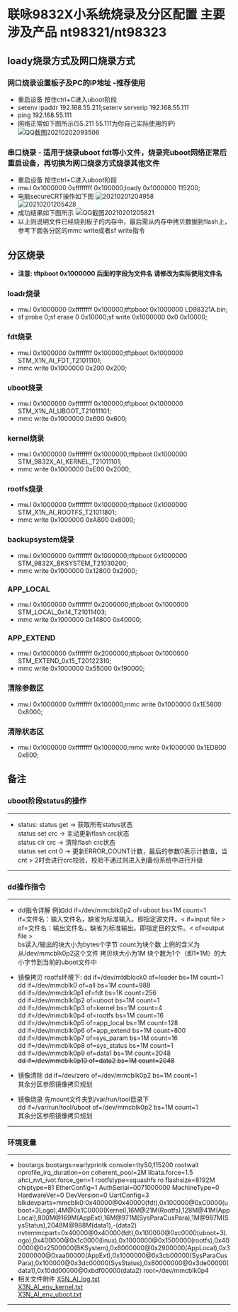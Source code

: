 # 联咏9832X小系统烧录及分区配置 主要涉及产品 nt98321/nt98323

## loady烧录方式及网口烧录方式

### 网口烧录设置板子及PC的IP地址 -推荐使用

- 重启设备 按住ctrl+C进入uboot阶段
- setenv ipaddr 192.168.55.211;setenv serverip 192.168.55.111
- ping 192.168.55.111
- 网络正常如下图所示(55.211 55.111为你自己实际使用的IP)
![QQ截图20210202093506](https://cdn.jsdelivr.net/gh/cairufan/image@main//picture/QQ截图20210202093506.png)  

### 串口烧录 - 适用于烧录uboot fdt等小文件，烧录完uboot网络正常后重启设备，再切换为网口烧录方式烧录其他文件

- 重启设备 按住ctrl+C进入uboot阶段
- mw.l 0x1000000 0xffffffff 0x100000;loady 0x1000000 115200;
- 电脑secureCRT操作如下图
![20210201204958](https://cdn.jsdelivr.net/gh/cairufan/image@main//picture/20210201204958.png)  
![20210201205428](https://cdn.jsdelivr.net/gh/cairufan/image@main//picture/20210201205428.png)  
- 成功结果如下图所示
![QQ截图20210201205821](https://cdn.jsdelivr.net/gh/cairufan/image@main//picture/QQ截图20210201205821.png)  
- 以上则说明文件已经烧到板子的内存中，最后需从内存中拷贝数据到flash上，参考下面各分区的mmc write或者sf write指令

## 分区烧录

- **注意: tftpboot 0x1000000 后面的字段为文件名 请修改为实际使用文件名**

### loadr烧录

- mw.l 0x1000000 0xffffffff 0x100000;tftpboot 0x1000000 LD98321A.bin;
- sf probe 0;sf erase 0 0x10000;sf write 0x1000000 0x0 0x10000;

### fdt烧录

- mw.l 0x1000000 0xffffffff 0x100000;tftpboot 0x1000000 STM_X1N_AI_FDT_T21011101;
- mmc write 0x1000000 0x200 0x200;

### uboot烧录

- mw.l 0x1000000 0xffffffff 0x100000;tftpboot 0x1000000 STM_X1N_AI_UBOOT_T21011101;
- mmc write 0x1000000 0x600 0x600;

### kernel烧录

- mw.l 0x1000000 0xffffffff 0x1000000;tftpboot 0x1000000 STM_9832X_AI_KERNEL_T21011101;
- mmc write 0x1000000 0xE00 0x2000;

### rootfs烧录

- mw.l 0x1000000 0xffffffff 0x1000000;tftpboot 0x1000000 STM_X1N_AI_ROOTFS_T21011801;
- mmc write 0x1000000 0xA800 0x8000;

### backupsystem烧录

- mw.l 0x1000000 0xffffffff 0x1000000;tftpboot 0x1000000 STM_9832X_BKSYSTEM_T21030200;
- mmc write 0x1000000 0x12800 0x2000;

### APP_LOCAL

- mw.l 0x1000000 0xffffffff 0x2000000;tftpboot 0x1000000 STM_LOCAL_0x14_T21011403;
- mmc write 0x1000000 0x14800 0x40000;

### APP_EXTEND

- mw.l 0x1000000 0xffffffff 0x2000000;tftpboot 0x1000000 STM_EXTEND_0x15_T20122310;
- mmc write 0x1000000 0x55000 0x190000;

### 清除参数区

- mw.l 0x1000000 0xffffffff 0x100000;mmc write 0x1000000 0x1E5800 0x8000;

### 清除状态区

- mw.l 0x1000000 0xffffffff 0x1000000;mmc write 0x1000000 0x1ED800 0x800;

## 备注

### uboot阶段status的操作

----

- status:
status get -> 获取所有status状态  
status set crc -> 主动更新flash crc状态  
status clr crc -> 清除flash crc状态  
status set cnt 0 -> 更新ERROR_COUNT计数，最后的参数0表示计数值，当cnt > 2时会进行crc校验，校验不通过则进入到备份系统中进行升级  

----

### dd操作指令

----

- dd指令详解
例如dd if=/dev/mmcblk0p2 of=uboot bs=1M count=1  
if=文件名：输入文件名，缺省为标准输入。即指定源文件。< if=input file >
of=文件名：输出文件名，缺省为标准输出。即指定目的文件。< of=output file >  
bs读入/输出的块大小为bytes个字节
count为块个数
上例的含义为从/dev/mmcblk0p2这个文件 拷贝块大小为1M 块个数为1个（即1*1M）的大小字节到当前的uboot文件中

- 镜像拷贝 rootfs环境下:
dd if=/dev/mtdblock0 of=loader bs=1M count=1  
dd if=/dev/mmcblk0 of=all bs=1M count=988  
dd if=/dev/mmcblk0p1 of=fdt bs=1K count=256  
dd if=/dev/mmcblk0p2 of=uboot bs=1M count=1  
dd if=/dev/mmcblk0p3 of=kernel bs=1M count=4  
dd if=/dev/mmcblk0p4 of=rootfs bs=1M count=16  
dd if=/dev/mmcblk0p5 of=app_local bs=1M count=128  
dd if=/dev/mmcblk0p6 of=app_extend bs=1M count=800  
dd if=/dev/mmcblk0p7 of=sys_param bs=1M count=16  
dd if=/dev/mmcblk0p8 of=sys_status bs=1M count=1  
dd if=/dev/mmcblk0p9 of=data1 bs=1M count=2048  
~~dd if=/dev/mmcblk0p10 of=data2 bs=1M count=2048~~  

- 镜像清除
dd if=/dev/zero of=/dev/mmcblk0p2 bs=1M count=1  
其余分区参照镜像拷贝规划

- 镜像烧录
先mount文件夹到/var/run/tool目录下  
dd if=/var/run/tool/uboot of=/dev/mmcblk0p2 bs=1M count=1  
其余分区参照镜像拷贝规划

----

### 环境变量

----

- bootargs
bootargs=earlyprintk console=ttyS0,115200 rootwait nprofile_irq_duration=on coherent_pool=2M libata.force=1.5 ahci_nvt_ivot.force_gen=1 rootfstype=squashfs ro flashsize=8192M chiptype=81 EtherConfig=1 AuthSerial=0071000000 MachineType=0 HardwareVer=0 DevVersion=0 UartConfig=3 blkdevparts=mmcblk0:0x40000@0x40000(fdt),0x100000@0xC0000(uboot+3Logo),4M@0x1C0000(Kernel),16M@21M(Rootfs),128M@41M(AppLocal),800M@169M(AppExt),16M@971M(SysParaCusPara),1M@987M(SysStatus),2048M@988M(data1),-(data2) nvtemmcpart=0x40000@0x40000(fdt),0x100000@0xc0000(uboot+3Logo),0x400000@0x1c0000(linux),0x1000000@0x1500000(rootfs),0x400000@0x2500000(BKSystem),0x8000000@0x2900000(AppLocal),0x32000000@0xaa00000(AppExt),0x1000000@0x3cb00000(SysParaCusPara),0x100000@0x3dc00000(SysStatus),0x80000000@0x3de00000(data1),0x10dd00000@0xbdf00000(data2)  root=/dev/mmcblk0p4
- 相关文件附件
[X5N_AI_log.txt](https://cdn.jsdelivr.net/gh/cairufan/image@main/other/X5N_AI_log.txt)  
[X3N_AI_env_kernel.txt](https://cdn.jsdelivr.net/gh/cairufan/image@main/other/X3N_AI_env_kernel.txt)  
[X3N_AI_env_uboot.txt](https://cdn.jsdelivr.net/gh/cairufan/image@main/other/X3N_AI_env_uboot.txt)  

----
